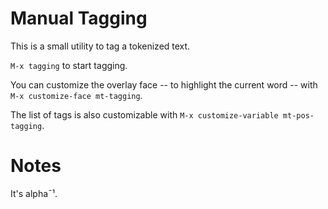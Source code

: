 # Manual Tagging

This is a small utility to tag a tokenized text.

`M-x tagging` to start tagging.

You can customize the overlay face -- to highlight the current word --
with `M-x customize-face mt-tagging`.

The list of tags is also customizable with `M-x customize-variable
mt-pos-tagging`.

# Notes

It's alpha¯¹.
